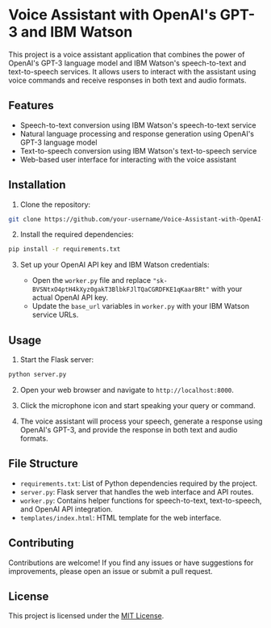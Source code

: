 # Voice Assistant with OpenAI's GPT-3 and IBM Watson

This project is a voice assistant application that combines the power of OpenAI's GPT-3 language model and IBM Watson's speech-to-text and text-to-speech services. It allows users to interact with the assistant using voice commands and receive responses in both text and audio formats.

## Features

- Speech-to-text conversion using IBM Watson's speech-to-text service
- Natural language processing and response generation using OpenAI's GPT-3 language model
- Text-to-speech conversion using IBM Watson's text-to-speech service
- Web-based user interface for interacting with the voice assistant

## Installation

1. Clone the repository:

```bash
git clone https://github.com/your-username/Voice-Assistant-with-OpenAI-s-GPT-3-and-IBM-Watson.git
```

2. Install the required dependencies:

```bash
pip install -r requirements.txt
```

3. Set up your OpenAI API key and IBM Watson credentials:

   - Open the `worker.py` file and replace `"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"` with your actual OpenAI API key.
   - Update the `base_url` variables in `worker.py` with your IBM Watson service URLs.

## Usage

1. Start the Flask server:

```bash
python server.py
```

2. Open your web browser and navigate to `http://localhost:8000`.

3. Click the microphone icon and start speaking your query or command.

4. The voice assistant will process your speech, generate a response using OpenAI's GPT-3, and provide the response in both text and audio formats.

## File Structure

- `requirements.txt`: List of Python dependencies required by the project.
- `server.py`: Flask server that handles the web interface and API routes.
- `worker.py`: Contains helper functions for speech-to-text, text-to-speech, and OpenAI API integration.
- `templates/index.html`: HTML template for the web interface.

## Contributing

Contributions are welcome! If you find any issues or have suggestions for improvements, please open an issue or submit a pull request.

## License

This project is licensed under the [MIT License](LICENSE).
